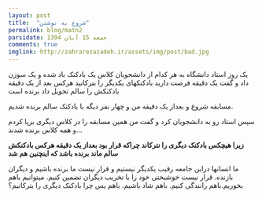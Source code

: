 ```yaml
---
layout: post
title:  "شروع به نوشتن"
permalink: blog/matn2
parsidate: جمعه 15 آبان 1394
comments: true
imglink: http://zahrarezazadeh.ir/assets/img/post/bad.jpg
---
```

یک روز استاد دانشگاه به هر کدام از دانشجویان کلاس یک بادکنک باد شده و یک سوزن داد و گفت یک دقیقه فرصت دارید بادکنکهای یکدیگر را بترکانید هرکس بعد از یک دقیقه بادکنکش را سالم تحویل داد برنده است

مسابقه شروع و بعداز یک دقیقه من و چهار نفر دیگه با بادکنک سالم برنده شدیم.

سپس استاد رو به دانشجویان کرد و گفت من همین مسابقه را در کلاس دیگری برپا کردم و همه کلاس برنده شدند...

<span>**زیرا هیچکس بادکنک دیگری را نترکاند چراکه قرار بود بعداز یک دقیقه هرکس بادکنکش سالم ماند برنده باشد که اینچنین هم شد**</span>

ما انسانها دراین جامعه رقیب یکدیگر نیستیم و قرار نیست ما برنده باشیم و دیگران بازنده. قرار نیست خوشبختی خود را با تخریب دیگران تضمین کنیم. میتوانیم باهم بخوریم.باهم رانندگی کنیم. باهم شاد باشیم. باهم پس چرا بادکنک دیگری را بترکانیم؟
